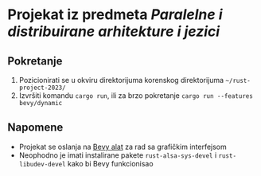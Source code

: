 <h1>Projekat iz predmeta <em>Paralelne i distribuirane arhitekture i jezici</em></h1>

<h2>Pokretanje</h2>
<ol>
  <li>Pozicionirati se u okviru direktorijuma korenskog direktorijuma <code>~/rust-project-2023/</code></li>
  <li>Izvršiti komandu <code>cargo run</code>, ili za brzo pokretanje <code>cargo run --features bevy/dynamic</code></li>
</ol>

<h2>Napomene</h2>
<ul>
  <li>Projekat se oslanja na <a href="https://bevyengine.org/">Bevy alat</a> za rad sa grafičkim interfejsom</li>
  <li>Neophodno je imati instalirane pakete <code>rust-alsa-sys-devel</code> i <code>rust-libudev-devel</code> kako bi Bevy funkcionisao</li>
</ul>
